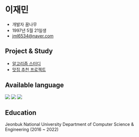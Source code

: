 # 이재민

- 개발자 꿈나무
- 1997년 5월 21일생
- jml6534@naver.com


## Project & Study
 - [알고리즘 스터디](https://github.com/codingtest-challenge/Algorithm)
 - [맛집 추천 프로젝트](https://github.com/Multi-hotplace/hotplace)


## Available language
<img src = "https://img.shields.io/badge/C++-00599C?style=flat-square&logo=cplusplus&logoColor=white"/>
<img src = "https://img.shields.io/badge/Java-007396?style=flat-square&logo=java&logoColor=white"/>
<img src = "https://img.shields.io/badge/JavaScript-F7DF1E?style=flat-square&logo=JavaScript&logoColor=white"/>

## Education

Jeonbuk National University Department of Computer Science & Engineering (2016 ~ 2022) 

<!--
**korno1/korno1** is a ✨ _special_ ✨ repository because its `README.md` (this file) appears on your GitHub profile.

Here are some ideas to get you started:

- 🔭 I’m currently working on ...
- 🌱 I’m currently learning ...
- 👯 I’m looking to collaborate on ...
- 🤔 I’m looking for help with ...
- 💬 Ask me about ...
- 📫 How to reach me: ...
- 😄 Pronouns: ...
- ⚡ Fun fact: ...
-->

